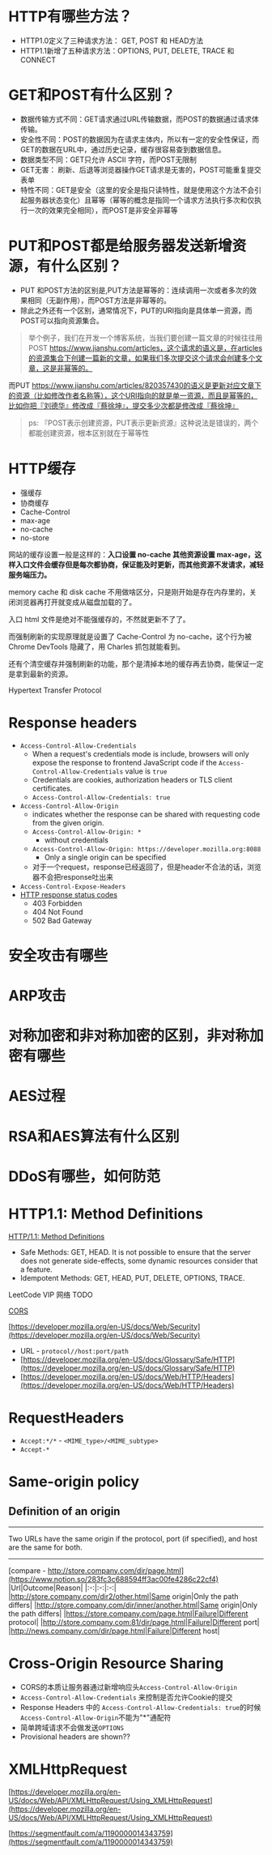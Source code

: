 # HTTP有哪些方法？
- HTTP1.0定义了三种请求方法： GET, POST 和 HEAD方法
- HTTP1.1新增了五种请求方法：OPTIONS, PUT, DELETE, TRACE 和 CONNECT

# GET和POST有什么区别？
- 数据传输方式不同：GET请求通过URL传输数据，而POST的数据通过请求体传输。
- 安全性不同：POST的数据因为在请求主体内，所以有一定的安全性保证，而GET的数据在URL中，通过历史记录，缓存很容易查到数据信息。
- 数据类型不同：GET只允许 ASCII 字符，而POST无限制
- GET无害： 刷新、后退等浏览器操作GET请求是无害的，POST可能重复提交表单
- 特性不同：GET是安全（这里的安全是指只读特性，就是使用这个方法不会引起服务器状态变化）且幂等（幂等的概念是指同一个请求方法执行多次和仅执行一次的效果完全相同），而POST是非安全非幂等

# PUT和POST都是给服务器发送新增资源，有什么区别？
- PUT 和POST方法的区别是,PUT方法是幂等的：连续调用一次或者多次的效果相同（无副作用），而POST方法是非幂等的。
- 除此之外还有一个区别，通常情况下，PUT的URI指向是具体单一资源，而POST可以指向资源集合。

> 举个例子，我们在开发一个博客系统，当我们要创建一篇文章的时候往往用POST https://www.jianshu.com/articles，这个请求的语义是，在articles的资源集合下创建一篇新的文章，如果我们多次提交这个请求会创建多个文章，这是非幂等的。

而PUT https://www.jianshu.com/articles/820357430的语义是更新对应文章下的资源（比如修改作者名称等），这个URI指向的就是单一资源，而且是幂等的，比如你把『刘德华』修改成『蔡徐坤』，提交多少次都是修改成『蔡徐坤』

> ps: 『POST表示创建资源，PUT表示更新资源』这种说法是错误的，两个都能创建资源，根本区别就在于幂等性

# HTTP缓存

- 强缓存
- 协商缓存
- Cache-Control
- max-age
- no-cache
- no-store

网站的缓存设置一般是这样的：**入口设置 no-cache 其他资源设置 max-age，这样入口文件会缓存但是每次都协商，保证能及时更新，而其他资源不发请求，减轻服务端压力。**

memory cache 和 disk cache 不用做啥区分，只是刚开始是存在内存里的，关闭浏览器再打开就变成从磁盘加载的了。

入口 html 文件是绝对不能强缓存的，不然就更新不了了。

而强制刷新的实现原理就是设置了 Cache-Control 为 no-cache，这个行为被 Chrome DevTools 隐藏了，用 Charles 抓包就能看到。

还有个清空缓存并强制刷新的功能，那个是清掉本地的缓存再去协商，能保证一定是拿到最新的资源。

Hypertext Transfer Protocol

# Response headers

- `Access-Control-Allow-Credentials`
    - When a request's credentials mode is include, browsers will only expose the response to frontend JavaScript code if the `Access-Control-Allow-Credentials` value is `true`
    - Credentials are cookies, authorization headers or TLS client certificates.
    - `Access-Control-Allow-Credentials: true`
- `Access-Control-Allow-Origin`
    - indicates whether the response can be shared with requesting code from the given origin.
    - `Access-Control-Allow-Origin: *`
        - without credentials
    - `Access-Control-Allow-Origin: https://developer.mozilla.org:8088`
        - Only a single origin can be specified
    - 对于一个request，response已经返回了，但是header不合法的话，浏览器不会把response吐出来
- `Access-Control-Expose-Headers`
- [HTTP response status codes](https://developer.mozilla.org/en-US/docs/Web/HTTP/Status)
    - 403 Forbidden
    - 404 Not Found
    - 502 Bad Gateway

# 安全攻击有哪些

# ARP攻击

# 对称加密和非对称加密的区别，非对称加密有哪些

# AES过程

# RSA和AES算法有什么区别

# DDoS有哪些，如何防范

# HTTP1.1: Method Definitions

[HTTP/1.1: Method Definitions](https://www.w3.org/Protocols/rfc2616/rfc2616-sec9.html)

- Safe Methods: GET, HEAD. It is not possible to ensure that the server does not generate side-effects, some dynamic resources consider that a feature.
- Idempotent Methods: GET, HEAD, PUT, DELETE, OPTIONS, TRACE.

LeetCode VIP 网络 TODO

[CORS](https://www.notion.so/CORS-c8d9910bc90245f588e040e03aa48e19)

[https://developer.mozilla.org/en-US/docs/Web/Security](https://developer.mozilla.org/en-US/docs/Web/Security)

- URL - `protocol//host:port/path`
- [https://developer.mozilla.org/en-US/docs/Glossary/Safe/HTTP](https://developer.mozilla.org/en-US/docs/Glossary/Safe/HTTP)
- [https://developer.mozilla.org/en-US/docs/Web/HTTP/Headers](https://developer.mozilla.org/en-US/docs/Web/HTTP/Headers)

# RequestHeaders
- `Accept:*/*` - `<MIME_type>/<MIME_subtype>`
- `Accept-*`

# Same-origin policy

## Definition of an origin

--- 

Two URLs have the same origin if the protocol, port (if specified), and host are the same for both.

---

[compare - http://store.company.com/dir/page.html](https://www.notion.so/283fc3c688594ff3ac00fe4286c22cf4)
|Url|Outcome|Reason|
|:-:|:-:|:-:|
|http://store.company.com/dir2/other.html|Same origin|Only the path differs|
|http://store.company.com/dir/inner/another.html|Same origin|Only the path differs|
|https://store.company.com/page.html|Failure|Different protocol|
|http://store.company.com:81/dir/page.html|Failure|Different port|
|http://news.company.com/dir/page.html|Failure|Different host|

# Cross-Origin Resource Sharing

- CORS的本质让服务器通过新增响应头`Access-Control-Allow-Origin`
- `Access-Control-Allow-Credentials` 来控制是否允许Cookie的提交
- Response Headers 中的 `Access-Control-Allow-Credentials: true`的时候`Access-Control-Allow-Origin`不能为"*"通配符
- 简单跨域请求不会做发送`OPTIONS`
- Provisional headers are shown??

# XMLHttpRequest

[https://developer.mozilla.org/en-US/docs/Web/API/XMLHttpRequest/Using_XMLHttpRequest](https://developer.mozilla.org/en-US/docs/Web/API/XMLHttpRequest/Using_XMLHttpRequest)

[https://segmentfault.com/a/1190000014343759](https://segmentfault.com/a/1190000014343759)
